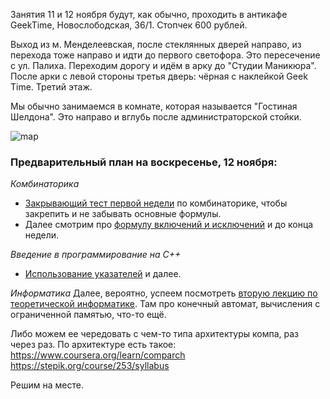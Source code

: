 Занятия 11 и 12 ноября будут, как обычно, проходить в антикафе GeekTime, Новослободская, 36/1. Стопчек 600 рублей.

Выход из м. Менделеевская, после стеклянных дверей направо, из перехода тоже направо и идти до первого светофора. Это пересечение с ул. Палиха. Переходим дорогу и идём в арку до "Студии Маникюра". После арки с левой стороны третья дверь: чёрная с наклейкой Geek Time. Третий этаж.

Мы обычно занимаемся в комнате, которая называется "Гостиная Шелдона". Это направо и вглубь после администраторской стойки.

![map](https://pp.userapi.com/c622517/v622517522/4ccf2/HijHNyPsegI.jpg)

### Предварительный план на воскресенье, 12 ноября:

_Комбинаторика_
- [Закрывающий тест первой недели](https://www.coursera.org/learn/modern-combinatorics/exam/qdCIs/tiest-k-niedielie-1) по комбинаторике, чтобы закрепить и не забывать основные формулы. 
- Далее смотрим про [формулу включений и исключений](https://www.coursera.org/learn/modern-combinatorics/lecture/hZxNT/formulirovka-utvierzhdieniia) и до конца недели.

_Введение в программирование на С++_
- [Использование указателей](https://stepik.org/lesson/540/step/1?unit=863) и далее.

_Информатика_
Далее, вероятно, успеем посмотреть [вторую лекцию по теоретической информатике](https://www.lektorium.tv/lecture/28728). Там про конечный автомат, вычисления с ограниченной памятью, что-то ещё. 

Либо можем ее чередовать с чем-то типа архитектуры компа, раз через раз. По архитектуре есть такое:
https://www.coursera.org/learn/comparch 
https://stepik.org/course/253/syllabus

Решим на месте.
